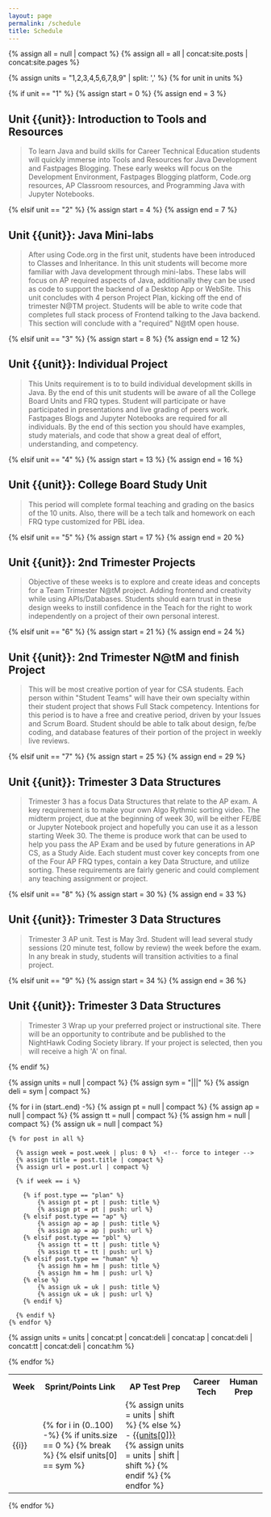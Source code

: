 ```yaml
---
layout: page
permalink: /schedule
title: Schedule
---
```


<!-- posts and pages used as sources -->
{% assign all = null | compact %}
{% assign all = all | concat:site.posts | concat:site.pages %}

<!-- Setup order for Units -->
{% assign units = "1,2,3,4,5,6,7,8,9" | split: ',' %}
{% for unit in units %}

  <!-- Each Unit has a range of weeks and a heading -->
  {% if unit == "1" %} 
      {% assign start = 0 %}
      {% assign end = 3 %}
## Unit {{unit}}: Introduction to Tools and Resources
  > To learn Java and build skills for Career Technical Education students will quickly immerse into Tools and Resources for Java Development and Fastpages Blogging.  These early weeks will focus on the Development Environment, Fastpages Blogging platform, Code.org resources, AP Classroom resources, and Programming Java with Jupyter Notebooks.

  {% elsif unit == "2" %} 
      {% assign start = 4 %}
      {% assign end = 7 %}
## Unit {{unit}}: Java Mini-labs
  > After using Code.org in the first unit, students have been introduced to Classes and Inheritance.  In this unit students will become more familiar with Java development through mini-labs.  These labs will focus on AP required aspects of Java, additionally they can be used as code to support the backend of a Desktop App or WebSite. This unit concludes with 4 person Project Plan, kicking off the end of trimester N@TM project.   Students will be able to write code that completes full stack process of Frontend talking to the Java backend.  This section will conclude with a "required" N@tM open house.

  {% elsif unit == "3" %} 
      {% assign start = 8 %}
      {% assign end = 12 %}
## Unit {{unit}}: Individual Project
  > This Units requirement is to to build individual development skills in Java.  By the end of this unit students will be aware of all the College Board Units and FRQ types.   Student will participate or have participated in presentations and live grading of peers work.  Fastpages Blogs and Jupyter Notebooks are required for all individuals.   By the end of this section you should have examples, study materials, and code that show a great deal of effort, understanding, and competency.
      
  {% elsif unit == "4" %} 
      {% assign start = 13 %}
      {% assign end = 16 %}
## Unit {{unit}}: College Board Study Unit
> This period will complete formal teaching and grading on the basics of the 10 units.  Also, there will be a tech talk and homework on each FRQ type customized for PBL idea.

  {% elsif unit == "5" %} 
      {% assign start = 17 %}
      {% assign end = 20 %}
## Unit {{unit}}: 2nd Trimester Projects
> Objective of these weeks is to explore and create ideas and concepts for a Team Trimester N@tM project.  Adding frontend and creativity while using APIs/Databases.  Students should earn trust in these design weeks to instill confidence in the Teach for the right to work independently on a project of their own personal interest.

{% elsif unit == "6" %} 
      {% assign start = 21 %}
      {% assign end = 24 %}
## Unit {{unit}}: 2nd Trimester N@tM and finish Project
> This will be most creative portion of year for CSA students.  Each person within "Student Teams" will have their own specialty within their student project that shows Full Stack competency.  Intentions for this period is to have a free and creative period, driven by your Issues and Scrum Board.  Student should be able to talk about design, fe/be coding, and database features of their portion of the project in weekly live reviews.  

{% elsif unit == "7" %} 
      {% assign start = 25 %}
      {% assign end = 29 %}
## Unit {{unit}}: Trimester 3 Data Structures
> Trimester 3 has a focus Data Structures that relate to the AP exam.  A key requirement is to make your own Algo Rythmic sorting video.  The midterm project, due at the beginning of week 30, will be either FE/BE or Jupyter Notebook project and hopefully you can use it as a lesson starting Week 30.   The theme is produce work that can be used to help you pass the AP Exam and be used by future generations in AP CS, as a Study Aide.  Each student must cover key concepts from one of the Four AP FRQ types, contain a key Data Structure, and utilize sorting. These requirements are fairly generic and could complement any teaching assignment or project.

{% elsif unit == "8" %} 
      {% assign start = 30 %}
      {% assign end = 33 %}
## Unit {{unit}}: Trimester 3 Data Structures
> Trimester 3 AP unit. Test is May 3rd.  Student will lead several study sessions (20 minute test, follow by review) the week before the exam.  In any break in study, students will transition activities to a final project.

{% elsif unit == "9" %} 
      {% assign start = 34 %}
      {% assign end = 36 %}
## Unit {{unit}}: Trimester 3 Data Structures
> Trimester 3 Wrap up your preferred project or instructional site.  There will be an opportunity to contribute and be published to the NightHawk Coding Society library.  If your project is selected, then you will receive a high 'A' on final.

  {% endif %}

  <!-- Column Headings for Blogs -->
  <table>
      <tr>
        <th>Week</th>
        <th>Sprint/Points Link</th>
        <th>AP Test Prep</th>
        <th>Career Tech</th>
        <th>Human Prep</th>
      </tr>

  <!-- These loops group blogs according to Type and Week -->
  {% assign units = null | compact %}  <!-- empty array -->
  {% assign sym = "|||" %}  <!-- string/symbol used a separator  -->
  {% assign deli = sym | compact %} <!-- force to array element -->

  {% for i in (start..end) -%}
    {% assign pt = null | compact %} <!-- empty array -->
    {% assign ap = null | compact %}
    {% assign tt = null | compact %}
    {% assign hm = null | compact %}
    {% assign uk = null | compact %}

  <!-- looping through all posts -->
    {% for post in all %}

  <!-- prepare data blog post data for evaluation -->
      {% assign week = post.week | plus: 0 %}  <!-- force to integer -->
      {% assign title = post.title | compact %}
      {% assign url = post.url | compact %}

  <!-- process posts for current week -->
      {% if week == i %} 

  <!-- organizing blogs by type -->
        {% if post.type == "plan" %} 
            {% assign pt = pt | push: title %}
            {% assign pt = pt | push: url %}
        {% elsif post.type == "ap" %}
            {% assign ap = ap | push: title %}
            {% assign ap = ap | push: url %}  
        {% elsif post.type == "pbl" %}
            {% assign tt = tt | push: title %}
            {% assign tt = tt | push: url %} 
        {% elsif post.type == "human" %}
            {% assign hm = hm | push: title %}
            {% assign hm = hm | push: url %} 
        {% else %}
            {% assign uk = uk | push: title %}
            {% assign uk = uk | push: url %}     
        {% endif %}

      {% endif %}
    {% endfor %}

  <!-- ordering blogs and inserting column delimiters -->
  {% assign units = units | concat:pt | concat:deli | concat:ap | concat:deli | concat:tt | concat:deli | concat:hm %}

  <!-- Display documents by type-->
  <tr>
  <td> {{i}} </td> 
  <td>
  {% for i in (0..100) -%}   <!-- forever loop -->
    {% if units.size == 0 %} <!-- break loop when data is empty -->
      {% break %}
    {% elsif units[0] == sym %} <!-- make new column -->
      </td>
      <td>
      {% assign units = units | shift %} <!-- remove delimiter -->
    {% else %} <!-- make a link in the column -->
      - <a href="{{site.baseurl}}/{{units[1]}}">{{units[0]}}</a> <br/> 
      {% assign units = units | shift | shift %} <!-- remove title and url -->
    {% endif %}
  {% endfor %}
  </td>
  </tr>
  {% endfor %}

  </table>
{% endfor %}
